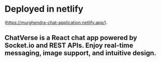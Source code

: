 # Deployed in netlify
(https://murghendra-chat-application.netlify.app/).

## ChatVerse is a React chat app powered by Socket.io and REST APIs. Enjoy real-time messaging, image support, and intuitive design.
